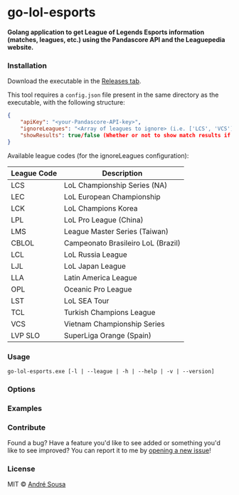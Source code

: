 # go-lol-esports

**Golang application to get League of Legends Esports information (matches, leagues, etc.) using the Pandascore API and the Leaguepedia website.**

### Installation
Download the executable in the [Releases tab](https://github.com/aosousa/go-lol-esports/releases).

This tool requires a `config.json` file present in the same directory as the executable, with the following structure:
```json
{
    "apiKey": "<your-Pandascore-API-key>",
    "ignoreLeagues": "<Array of leagues to ignore> (i.e. ['LCS', 'VCS'])",
    "showResults": true/false (Whether or not to show match results if they are available)
}
```

Available league codes (for the ignoreLeagues configuration):

| League Code | Description |
| --- | --- |
| LCS | LoL Championship Series (NA) |
| LEC | LoL European Championship | 
| LCK | LoL Champions Korea | 
| LPL | LoL Pro League (China) |
| LMS | League Master Series (Taiwan) |
| CBLOL | Campeonato Brasileiro LoL (Brazil) |
| LCL | LoL Russia League |
| LJL | LoL Japan League |
| LLA | Latin America League |
| OPL | Oceanic Pro League |
| LST | LoL SEA Tour |
| TCL | Turkish Champions League |
| VCS | Vietnam Championship Series |
| LVP SLO | SuperLiga Orange (Spain) |

### Usage
```
go-lol-esports.exe [-l | --league | -h | --help | -v | --version]
```

### Options

### Examples

### Contribute

Found a bug? Have a feature you'd like to see added or something you'd like to see improved? You can report it to me by [opening a new issue](https://github.com/aosousa/go-lol-esports/issues)!

### License

MIT © [André Sousa](https://github.com/aosousa)